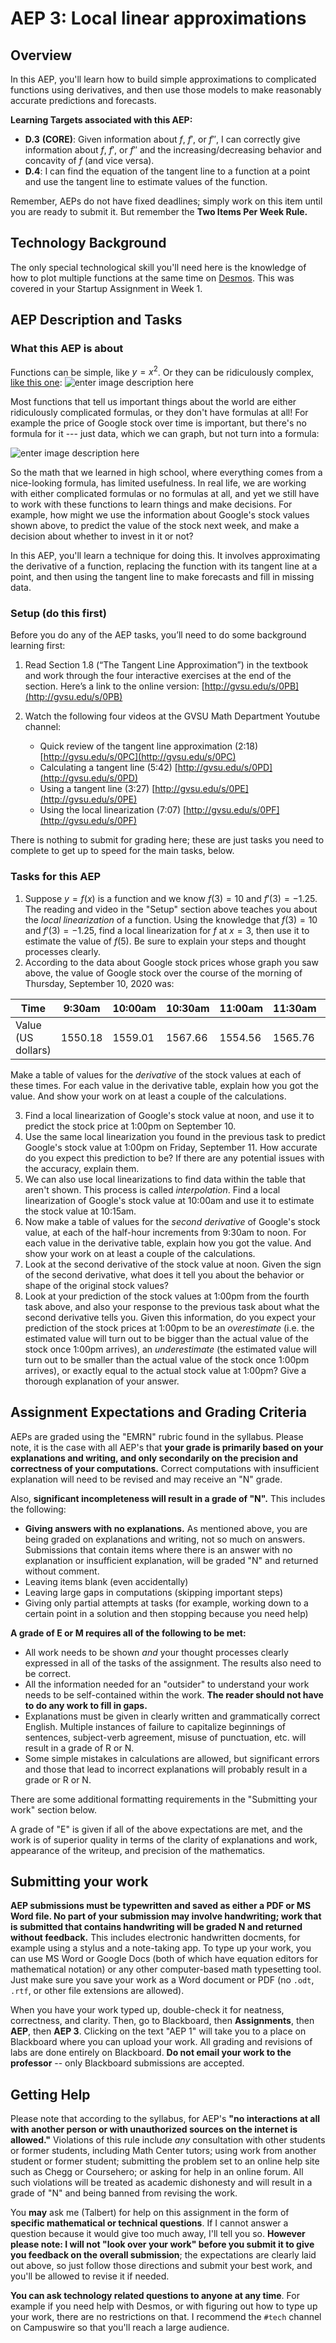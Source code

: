 # AEP 3: Local linear approximations 

## Overview 

In this AEP, you'll learn how to build simple approximations to complicated functions using derivatives, and then use those models to make reasonably accurate predictions and forecasts. 

**Learning Targets associated with this AEP:**

-   **D.3**  **(CORE)**: Given information about $f$, $f'$, or $f''$, I can correctly give information about $f$, $f'$, or $f''$ and the increasing/decreasing behavior and concavity of $f$ (and vice versa).
-   **D.4**: I can find the equation of the tangent line to a function at a point and use the tangent line to estimate values of the function.

Remember, AEPs do not have fixed deadlines; simply work on this item until you are ready to submit it. But remember the **Two Items Per Week Rule.** 

## Technology Background

The only special technological skill you'll need here is the knowledge of how to plot multiple functions at the same time on [Desmos](http://www.desmos.com). This was covered in your Startup Assignment in Week 1. 

## AEP Description and Tasks 

### What this AEP is about

Functions can be simple, like $y=x^2$. Or they can be ridiculously complex, [like this one](https://en.wikipedia.org/wiki/Gamma_function): 
![enter image description here](https://i.ibb.co/SN3nCK1/325px-Gamma-plot-svg.png)

Most functions that tell us important things about the world are either ridiculously complicated formulas, or they don't have formulas at all! For example the price of Google stock over time is important, but there's no formula for it --- just data, which we can graph, but not turn into a formula: 

![enter image description here](https://i.imgur.com/HYxLDpT.jpg)

So the math that we learned in high school, where everything comes from a nice-looking formula, has limited usefulness. In real life, we are working with either complicated formulas or no formulas at all, and yet we still have to work with these functions to learn things and make decisions. For example, how might we use the information about Google's stock values shown above, to predict the value of the stock next week, and make a decision about whether to invest in it or not? 

In this AEP, you'll learn a technique for doing this. It involves approximating the derivative of a function, replacing the function with its tangent line at a point, and then using the tangent line to make forecasts and fill in missing data. 

### Setup (do this first) 

Before you do any of the AEP tasks, you’ll need to do some background learning first: 

1.  Read Section 1.8 (“The Tangent Line Approximation”) in the textbook and work through the four interactive exercises at the end of the section. Here’s a link to the online version: [http://gvsu.edu/s/0PB](http://gvsu.edu/s/0PB)
    
2.  Watch the following four videos at the GVSU Math Department Youtube channel:
    - Quick review of the tangent line approximation (2:18) [http://gvsu.edu/s/0PC](http://gvsu.edu/s/0PC)
    - Calculating a tangent line (5:42) [http://gvsu.edu/s/0PD](http://gvsu.edu/s/0PD)
    - Using a tangent line (3:27) [http://gvsu.edu/s/0PE](http://gvsu.edu/s/0PE)
    - Using the local linearization (7:07) [http://gvsu.edu/s/0PF](http://gvsu.edu/s/0PF)

There is nothing to submit for grading here; these are just tasks you need to complete to get up to speed for the main tasks, below. 

### Tasks for this AEP

1. Suppose $y = f(x)$ is a function and we know $f(3) = 10$ and $f'(3) = -1.25$. The reading and video in the "Setup" section above teaches you about the *local linearization* of a function. Using the knowledge that $f(3) = 10$ and $f'(3) = -1.25$, find a local linearization for $f$ at $x=3$, then use it to estimate the value of $f(5)$. Be sure to explain your steps and thought processes clearly. 
2. According to the data about Google stock prices whose graph you saw above, the value of Google stock over the course of the morning of Thursday, September 10, 2020 was: 

|Time | 9:30am | 10:00am | 10:30am | 11:00am | 11:30am | Noon |
|--|--|--|--|--|--|--|
| Value (US dollars) | 1550.18 | 1559.01 | 1567.66 | 1554.56 | 1565.76 | 1557.98 
  
  Make a table of values for the *derivative* of the stock values at each of these times. For each value in the derivative table, explain how you got the value. And show your work on at least a couple of the calculations. 

3. Find a local linearization of Google's stock value at noon, and use it to predict the stock price at 1:00pm on September 10. 
4. Use the same local linearization you found in the previous task to predict Google's stock value at 1:00pm on Friday, September 11. How accurate do you expect this prediction to be? If there are any potential issues with the accuracy, explain them. 
5. We can also use local linearizations to find data within the table that aren't shown. This process is called *interpolation*. Find a local linearization of Google's stock value at 10:00am and use it to estimate the stock value at 10:15am. 
6. Now make a table of values for the *second derivative* of Google's stock value, at each of the half-hour increments from 9:30am to noon. For each value in the derivative table, explain how you got the value. And show your work on at least a couple of the calculations. 
7. Look at the second derivative of the stock value at noon. Given the sign of the second derivative, what does it tell you about the behavior or shape of the original stock values? 
8. Look at your prediction of the stock values at 1:00pm from the fourth task above, and also your response to the previous task about what the second derivative tells you. Given this information, do you expect your prediction of the stock prices at 1:00pm to be an *overestimate* (i.e. the estimated value will turn out to be bigger than the actual value of the stock once 1:00pm arrives), an *underestimate* (the estimated value will turn out to be smaller than the actual value of the stock once 1:00pm arrives), or exactly equal to the actual stock value at 1:00pm? Give a thorough explanation of your answer. 


## Assignment Expectations and Grading Criteria 
AEPs are graded using the "EMRN" rubric found in the syllabus. Please note, it is the case with all AEP's that **your grade is primarily based on your explanations and writing, and only secondarily on the precision and correctness of your computations.** Correct computations with insufficient explanation will need to be revised and may receive an "N" grade. 

Also, **significant incompleteness will result in a grade of "N".** This includes the following: 

- **Giving answers with no explanations.** As mentioned above, you are being graded on explanations and writing, not so much on answers. Submissions that contain items where there is an answer with no explanation or insufficient explanation, will be graded "N" and returned without comment.
- Leaving items blank (even accidentally)
- Leaving large gaps in computations (skipping important steps) 
- Giving only partial attempts at tasks (for example, working down to a certain point in a solution and then stopping because you need help) 

**A grade of E or M requires all of the following to be met:**

- All work needs to be shown *and* your thought processes clearly expressed in all of the tasks of the assignment. The results also need to be correct. 
- All the information needed for an "outsider" to understand your work needs to be self-contained within the work. **The reader should not have to do any work to fill in gaps.** 
- Explanations must be given in clearly written and grammatically correct English. Multiple instances of failure to capitalize beginnings of sentences, subject-verb agreement, misuse of punctuation, etc. will result in a grade of R or N. 
- Some simple mistakes in calculations are allowed, but significant errors and those that lead to incorrect explanations will probably result in a grade or R or N. 

There are some additional formatting requirements in the "Submitting your work" section below. 


A grade of "E" is given if all of the above expectations are met, and the work is of superior quality in terms of the clarity of explanations and work, appearance of the writeup, and precision of the mathematics. 



## Submitting your work 

**AEP submissions must be typewritten and saved as either a PDF or MS Word file. No part of your submission may involve handwriting; work that is submitted that contains handwriting will be graded N and returned without feedback.** This includes electronic handwritten docments, for example using a stylus and a note-taking app. To type up your work, you can use MS Word or Google Docs (both of which have equation editors for mathematical notation) or any other computer-based math typesetting tool. Just make sure you save your work as a Word document or PDF (no `.odt`, `.rtf`, or other file extensions are allowed).

When you have your work typed up, double-check it for neatness, correctness, and clarity. Then, go to Blackboard, then **Assignments**, then **AEP**, then **AEP 3**. Clicking on the text "AEP 1" will take you to a place on Blackboard where you can upload your work. All grading and revisions of labs are done entirely on Blackboard. **Do not email your work to the professor** -- only Blackboard submissions are accepted.

## Getting Help

Please note that according to the syllabus, for AEP's **"no interactions at all with another person or with unauthorized sources on the internet is allowed."** Violations of this rule include *any* consultation with other students or former students, including Math Center tutors; using work from another student or former student; submitting the problem set to an online help site such as Chegg or Coursehero; or asking for help in an online forum. All such violations will be treated as academic dishonesty and will result in a grade of "N" and being banned from revising the work. 

You **may** ask me (Talbert) for help on this assignment in the form of **specific mathematical or technical questions**. If I cannot answer a question because it would give too much away, I'll tell you so. **However please note: I will not "look over your work" before you submit it to give you feedback on the overall submission**; the expectations are clearly laid out above, so just follow those directions and submit your best work, and you'll be allowed to revise it if needed. 
 
**You can ask technology related questions to anyone at any time**. For example if you need help with Desmos, or with figuring out how to type up your work, there are no restrictions on that. I recommend the `#tech` channel on Campuswire so that you'll reach a large audience. 
<!--stackedit_data:
eyJoaXN0b3J5IjpbOTExNzcyMTU3XX0=
-->